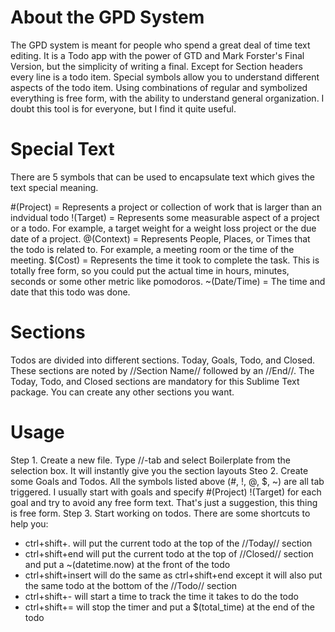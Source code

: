 About the GPD System
====================

The GPD system is meant for people who spend a great deal of time text editing. It is a Todo app with the power of GTD and Mark Forster's Final Version, but the simplicity of writing a final. Except for Section headers every line is a todo item. Special symbols allow you to understand different aspects of the todo item. Using combinations of regular and symbolized everything is free form, with the ability to understand general organization. I doubt this tool is for everyone, but I find it quite useful.

Special Text
============
There are 5 symbols that can be used to encapsulate text which gives the text special meaning.

\#(Project) = Represents a project or collection of work that is larger than an indvidual todo
!(Target) = Represents some measurable aspect of a project or a todo. For example, a target weight for a weight loss project or the due date of a project.
@(Context) = Represents People, Places, or Times that the todo is related to. For example, a meeting room or the time of the meeting. 
$(Cost) = Represents the time it took to complete the task. This is totally free form, so you could put the actual time in hours, minutes, seconds or some other metric like pomodoros.
~(Date/Time) = The time and date that this todo was done.

Sections
========
Todos are divided into different sections. Today, Goals, Todo, and Closed. These sections are noted by //Section Name// followed by an //End//. The Today, Todo, and Closed sections are mandatory for this Sublime Text package. You can create any other sections you want.

Usage
=====
Step 1. Create a new file. Type //-tab and select Boilerplate from the selection box. It will instantly give you the section layouts
Steo 2. Create some Goals and Todos. All the symbols listed above (#, !, @, $, ~) are all tab triggered. I usually start with goals and specify #(Project) !(Target) for each goal and try to avoid any free form text. That's just a suggestion, this thing is free form.
Step 3. Start working on todos. There are some shortcuts to help you:
- ctrl+shift+. will put the current todo at the top of the //Today// section
- ctrl+shift+end will put the current todo at the top of //Closed// section and put a ~(datetime.now) at the front of the todo
- ctrl+shift+insert will do the same as ctrl+shift+end except it will also put the same todo at the bottom of the //Todo// section
- ctrl+shift+- will start a time to track the time it takes to do the todo
- ctrl+shift+= will stop the timer and put a $(total_time) at the end of the todo
